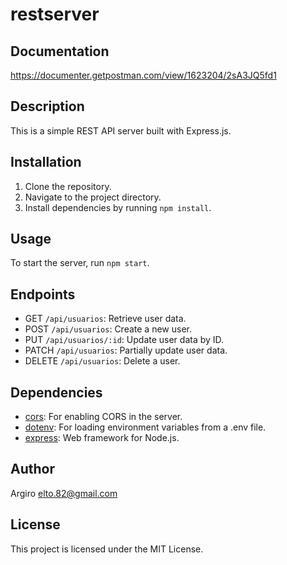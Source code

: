 # restserver

## Documentation

https://documenter.getpostman.com/view/1623204/2sA3JQ5fd1

## Description

This is a simple REST API server built with Express.js.

## Installation

1. Clone the repository.
2. Navigate to the project directory.
3. Install dependencies by running `npm install`.

## Usage

To start the server, run `npm start`.

## Endpoints

- GET `/api/usuarios`: Retrieve user data.
- POST `/api/usuarios`: Create a new user.
- PUT `/api/usuarios/:id`: Update user data by ID.
- PATCH `/api/usuarios`: Partially update user data.
- DELETE `/api/usuarios`: Delete a user.

## Dependencies

- [cors](https://www.npmjs.com/package/cors): For enabling CORS in the server.
- [dotenv](https://www.npmjs.com/package/dotenv): For loading environment variables from a .env file.
- [express](https://www.npmjs.com/package/express): Web framework for Node.js.

## Author

Argiro <elto.82@gmail.com>

## License

This project is licensed under the MIT License.
